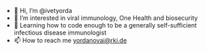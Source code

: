 - 👋 Hi, I’m @ivetyorda
- 👀 I’m interested in viral immunology, One Health and biosecurity
- 🌱 Learning how to code enough to be a generally self-sufficient infectious disease immunologist
- 📫 How to reach me yordanovai@rki.de

<!---
ivetyorda/ivetyorda is a ✨ special ✨ repository because its `README.md` (this file) appears on your GitHub profile.
You can click the Preview link to take a look at your changes.
--->
